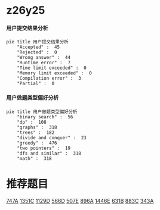 # z26y25

<!-- tabs:start -->



#### **用户提交结果分析**

```mermaid
pie title 用户提交结果分析
    "Accepted" :  45
    "Rejected" :  0
    "Wrong answer" :  44
    "Runtime error" :  7
    "Time limit exceeded" :  0
    "Memory limit exceeded" :  0
    "Compilation error" :  3
    "Partial" :  0
```

#### **用户做题类型偏好分析**

```mermaid
pie title 用户做题类型偏好分析
    "binary search" :  56
    "dp" :  108
    "graphs" :  318
    "trees" :  182
    "divide and conquer" :  23
    "greedy" :  476
    "two pointers" :  19
    "dfs and similar" :  318
    "math" :  318
```



<!-- tabs:end -->
# 推荐题目
[747A](https://codeforces.com/contest/747/problem/A)
[1351C](https://codeforces.com/contest/1351/problem/C)
[1129D](https://codeforces.com/contest/1129/problem/D)
[566D](https://codeforces.com/contest/566/problem/D)
[507E](https://codeforces.com/contest/507/problem/E)
[896A](https://codeforces.com/contest/896/problem/A)
[1446E](https://codeforces.com/contest/1446/problem/E)
[631B](https://codeforces.com/contest/631/problem/B)
[883C](https://codeforces.com/contest/883/problem/C)
[343A](https://codeforces.com/contest/343/problem/A)
